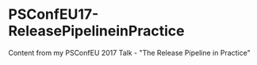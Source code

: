 # PSConfEU17-ReleasePipelineinPractice
Content from my PSConfEU 2017 Talk - "The Release Pipeline in Practice"
